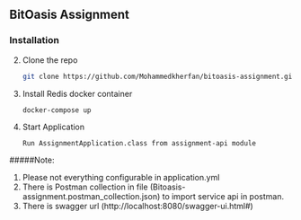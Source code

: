 

## BitOasis Assignment

### Installation

2. Clone the repo
   ```sh
   git clone https://github.com/Mohammedkherfan/bitoasis-assignment.git
   ```
3. Install Redis docker container
   ```
   docker-compose up
   ```
4. Start Application
   ```
   Run AssignmentApplication.class from assignment-api module
   ```

#####Note:
1. Please not everything configurable in application.yml
2. There is Postman collection in file (Bitoasis-assignment.postman_collection.json) to import service api in postman.
3. There is swagger url (http://localhost:8080/swagger-ui.html#)


